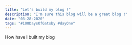 ```yaml
---
title: "Let's build my blog !"
description: "I'm sure this blog will be a great blog !"
date: "03-28-2020"
tags: "#100DaysOfGatsby #dayOne"
---
```


How have I built my blog